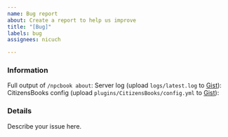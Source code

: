 ```yaml
---
name: Bug report
about: Create a report to help us improve
title: "[Bug]"
labels: bug
assignees: nicuch

---
```


<!--
Don't put anything inside this block, as it won't be included.

1.  Fill out the template, running the commands either in the console or 
    as a player. Don't simply put "latest" or I will ignore it.
2.  When linking files, do not attach them to the post! Paste them on 
    https://gist.github.com/, then paste a link to them in the relevant parts
    of the template. Avoid using Hastebin or Pastebin, as files are deleted
    after a period of time.
3.  If you are reporting an issue with lag, please include a timings report.
4.  If you are reporting an issue with messages or in-game behaviour, please
    include screenshots detailing the problem.
5.  Include a description and any other details that may be helpful under the
    Details section.
6.  Delete this line and all above lines before posting your issue!       -->

### Information
Full output of `/npcbook about`:
Server log (upload `logs/latest.log` to [Gist](https://gist.github.com/)):
CitizensBooks config (upload `plugins/CitizensBooks/config.yml` to [Gist](https://gist.github.com/)): 

### Details
Describe your issue here.
